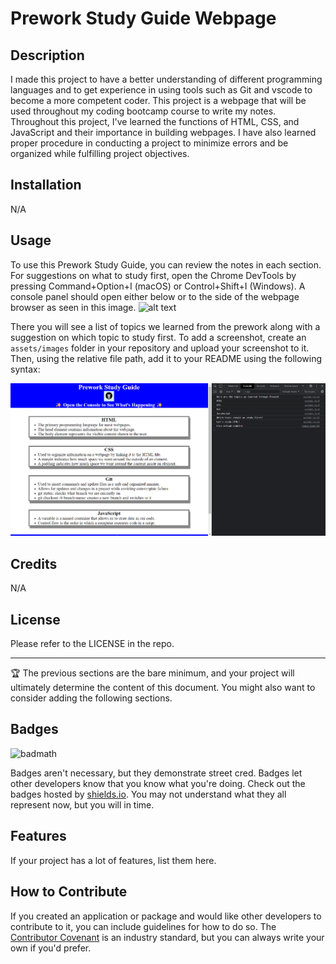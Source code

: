 # Prework Study Guide Webpage

## Description

I made this project to have a better understanding of different programming languages and to get experience in using tools such as Git and vscode to become a more competent coder. This project is a webpage that will be used throughout my coding bootcamp course to write my notes. Throughout this project, I've learned the functions of HTML, CSS, and JavaScript and their importance in building webpages. I have also learned proper procedure in conducting a project to minimize errors and be organized while fulfilling project objectives.

## Installation

N/A

## Usage

To use this Prework Study Guide, you can review the notes in each section. For suggestions on what to study first, open the Chrome DevTools by pressing Command+Option+I (macOS) or Control+Shift+I (Windows). A console panel should open either below or to the side of the webpage browser as seen in this image.
![alt text](C:\Users\18177\bootcamp\prework-study-guide\assets\images\screenshot.png)

There you will see a list of topics we learned from the prework along with a suggestion on which topic to study first.
To add a screenshot, create an `assets/images` folder in your repository and upload your screenshot to it. Then, using the relative file path, add it to your README using the following syntax:

![alt text](assets/images/screenshot.png)

## Credits

N/A

## License

Please refer to the LICENSE in the repo.

---

🏆 The previous sections are the bare minimum, and your project will ultimately determine the content of this document. You might also want to consider adding the following sections.

## Badges

![badmath](https://img.shields.io/github/languages/top/nielsenjared/badmath)

Badges aren't necessary, but they demonstrate street cred. Badges let other developers know that you know what you're doing. Check out the badges hosted by [shields.io](https://shields.io/). You may not understand what they all represent now, but you will in time.

## Features

If your project has a lot of features, list them here.

## How to Contribute

If you created an application or package and would like other developers to contribute to it, you can include guidelines for how to do so. The [Contributor Covenant](https://www.contributor-covenant.org/) is an industry standard, but you can always write your own if you'd prefer.
